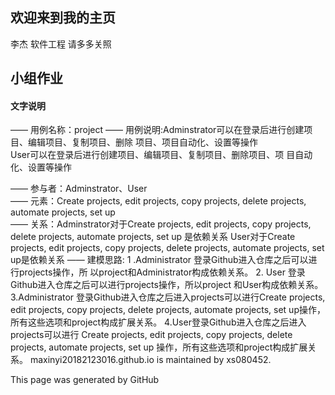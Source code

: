 ## 欢迎来到我的主页

李杰 软件工程 请多多关照
## 小组作业
#### 文字说明

—— 用例名称：project
 —— 用例说明:Adminstrator可以在登录后进行创建项目、编辑项目、复制项目、删除
             项目、项目自动化、设置等操作	 
             User可以在登录后进行创建项目、编辑项目、复制项目、删除项目、项
             目自动化、设置等操作

  —— 参与者：Adminstrator、User	
  —— 元素：Create projects, edit projects, copy projects, delete projects, 
           automate projects,  set up	
  —— 关系：Adminstrator对于Create projects, edit projects, copy projects, 
           delete projects, automate projects,  set up	是依赖关系
           User对于Create projects, edit projects, copy projects, delete 
           projects, automate projects,  set up是依赖关系
   —— 建模思路:
           1 .Administrator 登录Github进入仓库之后可以进行projects操作，所
              以project和Administrator构成依赖关系。
           2. User 登录Github进入仓库之后可以进行projects操作，所以project
              和User构成依赖关系。
           3.Administrator 登录Github进入仓库之后进入projects可以进行Create
             projects, edit projects, copy projects, delete projects, automate 
             projects, set up操作，所有这些选项和project构成扩展关系。
           4.User登录Github进入仓库之后进入projects可以进行 Create projects, edit 
              projects, copy projects, delete projects, automate projects,  set up
              操作，所有这些选项和project构成扩展关系。
maxinyi20182123016.github.io is maintained by xs080452.

This page was generated by GitHub 
